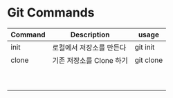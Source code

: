 # Git Commands

| Command | Description | usage |
| - | - | - |
| init  |  로컬에서 저장소를 만든다 | git init | 
| clone | 기존 저장소를 Clone 하기 | git clone |
| | | |
| | | |
| | | |
| | | |
| | | |
| | | |
| | | |
| | | |
| | | |

